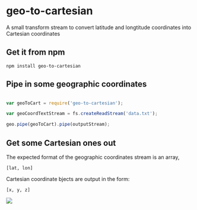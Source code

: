 geo-to-cartesian
================
A small transform stream to convert latitude and longtitude coordinates into Cartesian coordinates

Get it from npm
---------------

    npm install geo-to-cartesian

Pipe in some geographic coordinates
-----------------------------------

```javascript

var geoToCart = require('geo-to-cartesian');

var geoCoordTextStream = fs.createReadStream('data.txt');

geo.pipe(geoToCart).pipe(outputStream);

```

Get some Cartesian ones out
---------------------------

The expected format of the geographic coordinates stream is an array,

    [lat, lon]

Cartesian coordinate bjects are output in the form:

    [x, y, z]

<img src="http://upload.wikimedia.org/wikipedia/commons/7/73/ECEF_ENU_Longitude_Latitude_relationships.svg">
